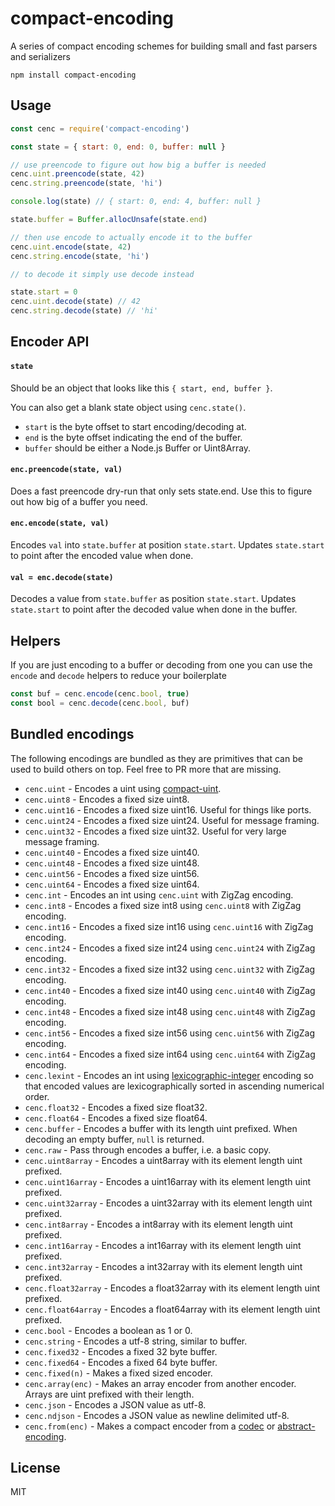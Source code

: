# compact-encoding

A series of compact encoding schemes for building small and fast parsers and serializers

```
npm install compact-encoding
```

## Usage

``` js
const cenc = require('compact-encoding')

const state = { start: 0, end: 0, buffer: null }

// use preencode to figure out how big a buffer is needed
cenc.uint.preencode(state, 42)
cenc.string.preencode(state, 'hi')

console.log(state) // { start: 0, end: 4, buffer: null }

state.buffer = Buffer.allocUnsafe(state.end)

// then use encode to actually encode it to the buffer
cenc.uint.encode(state, 42)
cenc.string.encode(state, 'hi')

// to decode it simply use decode instead

state.start = 0
cenc.uint.decode(state) // 42
cenc.string.decode(state) // 'hi'
```

## Encoder API

#### `state`

Should be an object that looks like this `{ start, end, buffer }`.

You can also get a blank state object using `cenc.state()`.

* `start` is the byte offset to start encoding/decoding at.
* `end` is the byte offset indicating the end of the buffer.
* `buffer` should be either a Node.js Buffer or Uint8Array.

#### `enc.preencode(state, val)`

Does a fast preencode dry-run that only sets state.end.
Use this to figure out how big of a buffer you need.

#### `enc.encode(state, val)`

Encodes `val` into `state.buffer` at position `state.start`.
Updates `state.start` to point after the encoded value when done.

#### `val = enc.decode(state)`

Decodes a value from `state.buffer` as position `state.start`.
Updates `state.start` to point after the decoded value when done in the buffer.

## Helpers

If you are just encoding to a buffer or decoding from one you can use the `encode` and `decode` helpers
to reduce your boilerplate

``` js
const buf = cenc.encode(cenc.bool, true)
const bool = cenc.decode(cenc.bool, buf)
```

## Bundled encodings

The following encodings are bundled as they are primitives that can be used
to build others on top. Feel free to PR more that are missing.

* `cenc.uint` - Encodes a uint using [compact-uint](https://github.com/mafintosh/compact-uint).
* `cenc.uint8` - Encodes a fixed size uint8.
* `cenc.uint16` - Encodes a fixed size uint16. Useful for things like ports.
* `cenc.uint24` - Encodes a fixed size uint24. Useful for message framing.
* `cenc.uint32` - Encodes a fixed size uint32. Useful for very large message framing.
* `cenc.uint40` - Encodes a fixed size uint40.
* `cenc.uint48` - Encodes a fixed size uint48.
* `cenc.uint56` - Encodes a fixed size uint56.
* `cenc.uint64` - Encodes a fixed size uint64.
* `cenc.int` - Encodes an int using `cenc.uint` with ZigZag encoding.
* `cenc.int8` - Encodes a fixed size int8 using `cenc.uint8` with ZigZag encoding.
* `cenc.int16` - Encodes a fixed size int16 using `cenc.uint16` with ZigZag encoding.
* `cenc.int24` - Encodes a fixed size int24 using `cenc.uint24` with ZigZag encoding.
* `cenc.int32` - Encodes a fixed size int32 using `cenc.uint32` with ZigZag encoding.
* `cenc.int40` - Encodes a fixed size int40 using `cenc.uint40` with ZigZag encoding.
* `cenc.int48` - Encodes a fixed size int48 using `cenc.uint48` with ZigZag encoding.
* `cenc.int56` - Encodes a fixed size int56 using `cenc.uint56` with ZigZag encoding.
* `cenc.int64` - Encodes a fixed size int64 using `cenc.uint64` with ZigZag encoding.
* `cenc.lexint` - Encodes an int using [lexicographic-integer](https://github.com/substack/lexicographic-integer) encoding so that encoded values are lexicographically sorted in ascending numerical order.
* `cenc.float32` - Encodes a fixed size float32.
* `cenc.float64` - Encodes a fixed size float64.
* `cenc.buffer` - Encodes a buffer with its length uint prefixed. When decoding an empty buffer, `null` is returned.
* `cenc.raw` - Pass through encodes a buffer, i.e. a basic copy.
* `cenc.uint8array` - Encodes a uint8array with its element length uint prefixed.
* `cenc.uint16array` - Encodes a uint16array with its element length uint prefixed.
* `cenc.uint32array` - Encodes a uint32array with its element length uint prefixed.
* `cenc.int8array` - Encodes a int8array with its element length uint prefixed.
* `cenc.int16array` - Encodes a int16array with its element length uint prefixed.
* `cenc.int32array` - Encodes a int32array with its element length uint prefixed.
* `cenc.float32array` - Encodes a float32array with its element length uint prefixed.
* `cenc.float64array` - Encodes a float64array with its element length uint prefixed.
* `cenc.bool` - Encodes a boolean as 1 or 0.
* `cenc.string` - Encodes a utf-8 string, similar to buffer.
* `cenc.fixed32` - Encodes a fixed 32 byte buffer.
* `cenc.fixed64` - Encodes a fixed 64 byte buffer.
* `cenc.fixed(n)` - Makes a fixed sized encoder.
* `cenc.array(enc)` - Makes an array encoder from another encoder. Arrays are uint prefixed with their length.
* `cenc.json` - Encodes a JSON value as utf-8.
* `cenc.ndjson` - Encodes a JSON value as newline delimited utf-8.
* `cenc.from(enc)` - Makes a compact encoder from a [codec](https://github.com/mafintosh/codecs) or [abstract-encoding](https://github.com/mafintosh/abstract-encoding).

## License

MIT
